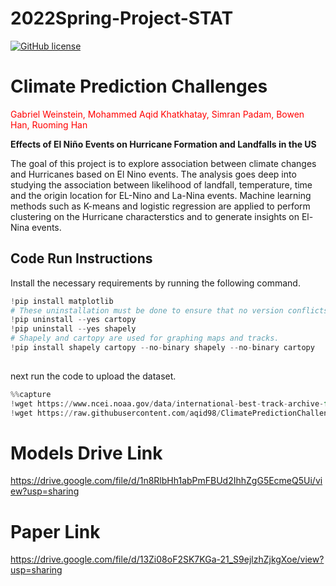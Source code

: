 # 2022Spring-Project-STAT
[![GitHub license](https://img.shields.io/github/license/Naereen/StrapDown.js.svg)](https://github.com/Naereen/StrapDown.js/blob/master/LICENSE)

# Climate Prediction Challenges

<span style="color:red">Gabriel Weinstein, Mohammed Aqid Khatkhatay, Simran Padam, Bowen Han, Ruoming Han

    
**Effects of El Niño Events on Hurricane Formation and Landfalls in the US**
     
The goal of this project is to explore association between climate changes and Hurricanes based on El Nino events. The analysis goes deep into studying the association between likelihood of landfall, temperature, time and the origin location for EL-Nino and La-Nina events. Machine learning methods such as K-means and logistic regression are applied to perform clustering on the Hurricane characterstics and to generate insights on El-Nina events.

## Code Run Instructions
Install the necessary requirements by running the following command.

~~~python
!pip install matplotlib 
# These uninstallation must be done to ensure that no version conflicts would happen.
!pip uninstall --yes cartopy 
!pip uninstall --yes shapely
# Shapely and cartopy are used for graphing maps and tracks.
!pip install shapely cartopy --no-binary shapely --no-binary cartopy
    
~~~

next run the code to upload the dataset.  
~~~python
%%capture
!wget https://www.ncei.noaa.gov/data/international-best-track-archive-for-climate-stewardship-ibtracs/v04r00/access/csv/ibtracs.NA.list.v04r00.csv
!wget https://raw.githubusercontent.com/aqid98/ClimatePredictionChallenges/main/Data/Monthly%20Oceanic%20Nino%20Index%20\(ONI\)%20-%20Wide.csv
~~~


# Models Drive Link

https://drive.google.com/file/d/1n8RlbHh1abPmFBUd2IhhZgG5EcmeQ5Ui/view?usp=sharing

# Paper Link
https://drive.google.com/file/d/13Zi08oF2SK7KGa-21_S9ejlzhZjkgXoe/view?usp=sharing
